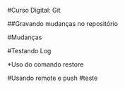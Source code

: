 #Curso Digital: Git

##Gravando mudanças no repositório

#Mudanças

#Testando Log

*Uso do comando restore
 
 #Usando remote e push
 #teste